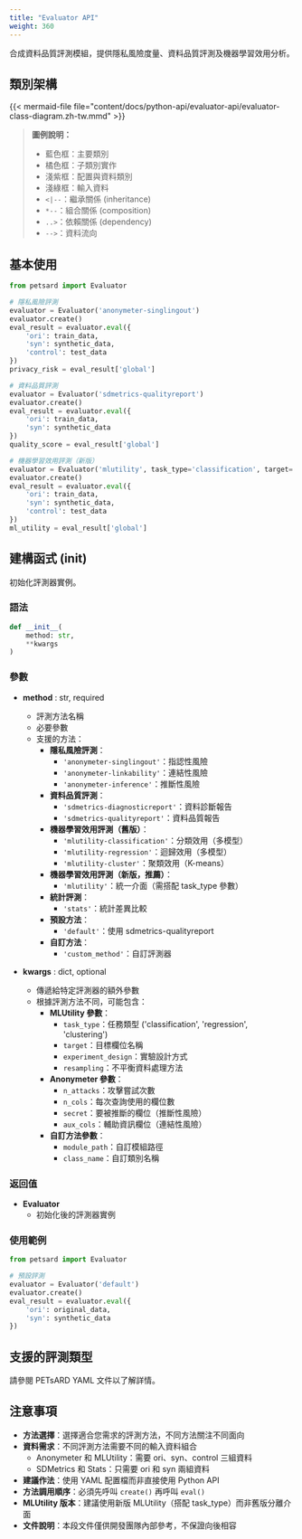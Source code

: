 ```yaml
---
title: "Evaluator API"
weight: 360
---
```


合成資料品質評測模組，提供隱私風險度量、資料品質評測及機器學習效用分析。

## 類別架構

{{< mermaid-file file="content/docs/python-api/evaluator-api/evaluator-class-diagram.zh-tw.mmd" >}}

> **圖例說明：**
> - 藍色框：主要類別
> - 橘色框：子類別實作
> - 淺紫框：配置與資料類別
> - 淺綠框：輸入資料
> - `<|--`：繼承關係 (inheritance)
> - `*--`：組合關係 (composition)
> - `..>`：依賴關係 (dependency)
> - `-->`：資料流向

## 基本使用

```python
from petsard import Evaluator

# 隱私風險評測
evaluator = Evaluator('anonymeter-singlingout')
evaluator.create()
eval_result = evaluator.eval({
    'ori': train_data,
    'syn': synthetic_data,
    'control': test_data
})
privacy_risk = eval_result['global']

# 資料品質評測
evaluator = Evaluator('sdmetrics-qualityreport')
evaluator.create()
eval_result = evaluator.eval({
    'ori': train_data,
    'syn': synthetic_data
})
quality_score = eval_result['global']

# 機器學習效用評測（新版）
evaluator = Evaluator('mlutility', task_type='classification', target='income')
evaluator.create()
eval_result = evaluator.eval({
    'ori': train_data,
    'syn': synthetic_data,
    'control': test_data
})
ml_utility = eval_result['global']
```

## 建構函式 (__init__)

初始化評測器實例。

### 語法

```python
def __init__(
    method: str,
    **kwargs
)
```

### 參數

- **method** : str, required
    - 評測方法名稱
    - 必要參數
    - 支援的方法：
        - **隱私風險評測**：
            - `'anonymeter-singlingout'`：指認性風險
            - `'anonymeter-linkability'`：連結性風險
            - `'anonymeter-inference'`：推斷性風險
        - **資料品質評測**：
            - `'sdmetrics-diagnosticreport'`：資料診斷報告
            - `'sdmetrics-qualityreport'`：資料品質報告
        - **機器學習效用評測（舊版）**：
            - `'mlutility-classification'`：分類效用（多模型）
            - `'mlutility-regression'`：迴歸效用（多模型）
            - `'mlutility-cluster'`：聚類效用（K-means）
        - **機器學習效用評測（新版，推薦）**：
            - `'mlutility'`：統一介面（需搭配 task_type 參數）
        - **統計評測**：
            - `'stats'`：統計差異比較
        - **預設方法**：
            - `'default'`：使用 sdmetrics-qualityreport
        - **自訂方法**：
            - `'custom_method'`：自訂評測器

- **kwargs** : dict, optional
    - 傳遞給特定評測器的額外參數
    - 根據評測方法不同，可能包含：
        - **MLUtility 參數**：
            - `task_type`：任務類型 ('classification', 'regression', 'clustering')
            - `target`：目標欄位名稱
            - `experiment_design`：實驗設計方式
            - `resampling`：不平衡資料處理方法
        - **Anonymeter 參數**：
            - `n_attacks`：攻擊嘗試次數
            - `n_cols`：每次查詢使用的欄位數
            - `secret`：要被推斷的欄位（推斷性風險）
            - `aux_cols`：輔助資訊欄位（連結性風險）
        - **自訂方法參數**：
            - `module_path`：自訂模組路徑
            - `class_name`：自訂類別名稱

### 返回值

- **Evaluator**
    - 初始化後的評測器實例

### 使用範例

```python
from petsard import Evaluator

# 預設評測
evaluator = Evaluator('default')
evaluator.create()
eval_result = evaluator.eval({
    'ori': original_data,
    'syn': synthetic_data
})
```

## 支援的評測類型

請參閱 PETsARD YAML 文件以了解詳情。

## 注意事項

- **方法選擇**：選擇適合您需求的評測方法，不同方法關注不同面向
- **資料需求**：不同評測方法需要不同的輸入資料組合
    - Anonymeter 和 MLUtility：需要 ori、syn、control 三組資料
    - SDMetrics 和 Stats：只需要 ori 和 syn 兩組資料
- **建議作法**：使用 YAML 配置檔而非直接使用 Python API
- **方法調用順序**：必須先呼叫 `create()` 再呼叫 `eval()`
- **MLUtility 版本**：建議使用新版 MLUtility（搭配 task_type）而非舊版分離介面
- **文件說明**：本段文件僅供開發團隊內部參考，不保證向後相容